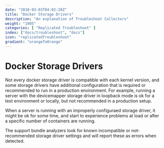 ```yaml
---
date: "2018-03-03T04:02:20Z"
title: "Docker Storage Drivers"
description: "An explanation of Troubleshoot Collectors"
weight: "1905"
categories: [ "Replicated Troubleshoot" ]
index: ["docs/troubleshoot", "docs"]
icon: "replicatedTroubleshoot"
gradient: "orangeToOrange"
---
```


# Docker Storage Drivers

Not every docker storage driver is compatible with each kernel version, and some storage drivers have additional configuration that is required or recommended to run in a production environment. For example, running a server with the devicemapper storage driver in loopback mode is ok for a test environment or locally, but not recommended in a production setup.

When a server is running with an improperly configuraed storage driver, it might be ok for some time, and start to experience problems at load or after a specific number of containers are running.

The support bundle analyzers look for known incompatible or not-recommended storage driver settings and will report these as errors when detected.
